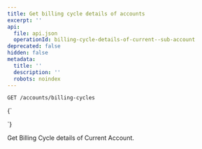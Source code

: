 ```yaml
---
title: Get billing cycle details of accounts
excerpt: ''
api:
  file: api.json
  operationId: billing-cycle-details-of-current--sub-account
deprecated: false
hidden: false
metadata:
  title: ''
  description: ''
  robots: noindex
---
```

```
GET /accounts/billing-cycles
```

<HTMLBlock>{`
<div></div>

<style></style>
`}</HTMLBlock>

Get Billing Cycle details of Current Account.